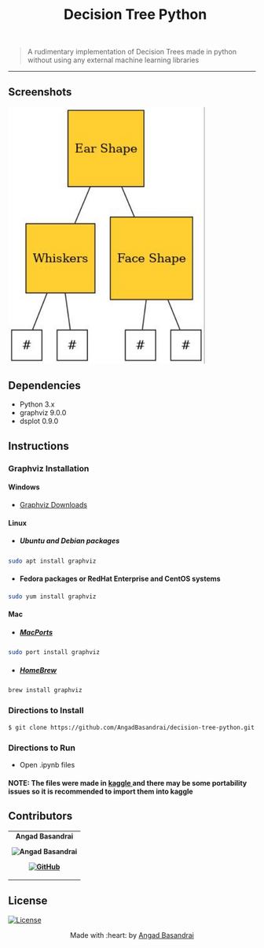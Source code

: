 <h1 align="center"> &nbsp;&nbsp;Decision Tree Python </h1>
<br/>

> A rudimentary implementation of Decision Trees made in python without using any external machine learning libraries

---

## Screenshots
<p>
<img src="tree.jpg" alt="Screenshot" width="400px"/>
</p>

## Dependencies
 - Python 3.x
 - graphviz 9.0.0
 - dsplot 0.9.0
## Instructions

### Graphviz Installation

#### Windows
- <a href="https://graphviz.org/download/">Graphviz Downloads</a>

#### Linux

- ##### Ubuntu and Debian packages
```sh
sudo apt install graphviz
```

- #### Fedora packages or RedHat Enterprise and CentOS systems
```sh
sudo yum install graphviz
```

#### Mac

- ##### <a href="https://www.macports.org/">MacPorts</a>
```sh
sudo port install graphviz
```

- ##### <a href="https://brew.sh/">HomeBrew</a>
```sh
brew install graphviz
```

### Directions to Install
```sh
$ git clone https://github.com/AngadBasandrai/decision-tree-python.git
```

### Directions to Run
- Open .ipynb files

#### NOTE: The files were made in <a href="https://www.kaggle.com/"> kaggle </a> and there may be some portability issues so it is recommended to import them into kaggle
  
## Contributors
<table align="center">
	<tr align="center" style="font-weight:bold">
		<td>
		Angad Basandrai
		<p align="center">
			<img src = "https://avatars.githubusercontent.com/u/112087272?v=4" width="150" height="150" alt="Angad Basandrai">
		</p>
			<p align="center">
				<a href = "https://github.com/AngadBasandrai">
					<img src = "http://www.iconninja.com/files/241/825/211/round-collaboration-social-github-code-circle-network-icon.svg" width="36" height = "36" alt="GitHub"/>
				</a>
			</p>
		</td>
	</tr>
</table>

## License
[![License](http://img.shields.io/:license-gpl3-blue.svg?style=flat-square)]([http://badges.mit-license.org](https://www.gnu.org/licenses/gpl-3.0.en.html#license-text))

<p align="center">
	Made with :heart: by <a href="https://github.com/AngadBasandrai" target="_blank">Angad Basandrai</a>
</p>
